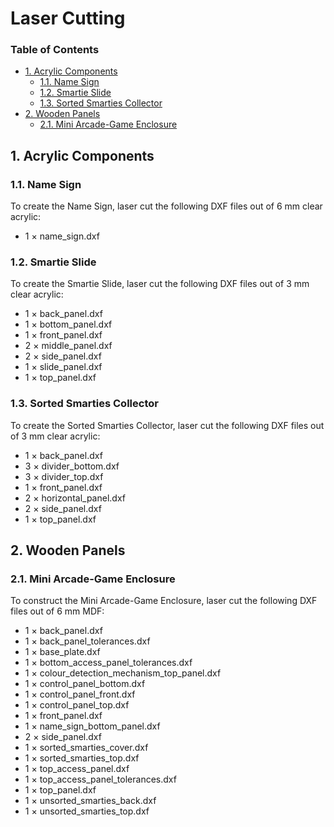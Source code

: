 # Laser Cutting

### Table of Contents

- [1. Acrylic Components](#1-acrylic-components)
  - [1.1. Name Sign](#11-name-sign)
  - [1.2. Smartie Slide](#12-smartie-slide)
  - [1.3. Sorted Smarties Collector](#13-sorted-smarties-collector)
- [2. Wooden Panels](#2-wooden-panels)
  - [2.1. Mini Arcade-Game Enclosure](#21-mini-arcade-game-enclosure)

## 1. Acrylic Components

### 1.1. Name Sign

To create the Name Sign, laser cut the following DXF files out of 6 mm clear acrylic:

- 1 × name_sign.dxf

### 1.2. Smartie Slide

To create the Smartie Slide, laser cut the following DXF files out of 3 mm clear acrylic:

- 1 × back_panel.dxf
- 1 × bottom_panel.dxf
- 1 × front_panel.dxf
- 2 × middle_panel.dxf
- 2 × side_panel.dxf
- 1 × slide_panel.dxf
- 1 × top_panel.dxf

### 1.3. Sorted Smarties Collector

To create the Sorted Smarties Collector, laser cut the following DXF files out of 3 mm clear acrylic:

- 1 × back_panel.dxf
- 3 × divider_bottom.dxf
- 3 × divider_top.dxf
- 1 × front_panel.dxf
- 2 × horizontal_panel.dxf
- 2 × side_panel.dxf
- 1 × top_panel.dxf

## 2. Wooden Panels

### 2.1. Mini Arcade-Game Enclosure

To construct the Mini Arcade-Game Enclosure, laser cut the following DXF files out of 6 mm MDF:

- 1 × back_panel.dxf
- 1 × back_panel_tolerances.dxf
- 1 × base_plate.dxf
- 1 × bottom_access_panel_tolerances.dxf
- 1 × colour_detection_mechanism_top_panel.dxf
- 1 × control_panel_bottom.dxf
- 1 × control_panel_front.dxf
- 1 × control_panel_top.dxf
- 1 × front_panel.dxf
- 1 × name_sign_bottom_panel.dxf
- 2 × side_panel.dxf
- 1 × sorted_smarties_cover.dxf
- 1 × sorted_smarties_top.dxf
- 1 × top_access_panel.dxf
- 1 × top_access_panel_tolerances.dxf
- 1 × top_panel.dxf
- 1 × unsorted_smarties_back.dxf
- 1 × unsorted_smarties_top.dxf

